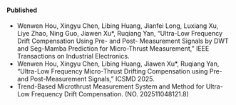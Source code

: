 #### Published

* Wenwen Hou, Xingyu Chen, Libing Huang, Jianfei Long, Luxiang Xu, Liye Zhao, Ning Guo, Jiawen Xu\*, Ruqiang Yan, “Ultra-Low Frequency Drift Compensation Using Pre- and Post- Measurement Signals by DWT and Seg-Mamba Prediction for Micro-Thrust Measurement,” IEEE Transactions on Industrial Electronics.
* Wenwen Hou, Xingyu Chen, Libing Huang, Jiawen Xu\*, Ruqiang Yan, “Ultra-Low Frequency Micro-Thrust Drifting Compensation using Pre- and Post-Measurement Signals,” ICSMD 2025.
* Trend-Based Microthrust Measurement System and Method for Ultra-Low Frequency Drift Compensation. (NO. 202511048121.8) 
